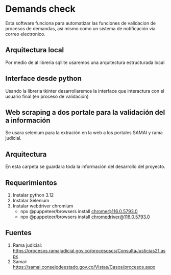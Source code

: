 # Demands check
Esta software funciona para automatizar las funciones de validacion de procesos de demandas, así mismo como un sistema de notificación via correo electronico.

## Arquitectura local
Por medio de al libreria sqllite usaremos una arquitectura estructurada local

## Interface desde python
Usando la libreria tkinter desarrollaremos la interface que interactura con el usuario final (en proceso de validación)

## Web scraping a dos portale para la validación del a información
Se usara selenium para la extración en la web a los portales SAMAI y rama judicial.

## Arquitectura
En esta carpeta se guardara toda la información del desarrollo del proyecto.




## Requerimientos
1. Instalar python 3.12
2. Instalar Selenium
3. Instalar webdriver chromium
    - npx @puppeteer/browsers install chrome@116.0.5793.0
    - npx @puppeteer/browsers install chromedriver@116.0.5793.0


## Fuentes
1. Rama judicial: https://procesos.ramajudicial.gov.co/procesoscs/ConsultaJusticias21.aspx
2. Samai: https://samai.consejodeestado.gov.co/Vistas/Casos/procesos.aspx

